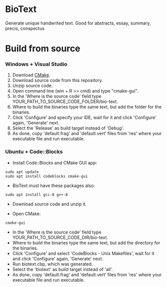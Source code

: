 # BioText
Generate unique handwrited text. Good for abstracts, essay, summary, precis, conspectus



# Build from source

### Windows + Visual Studio

1. Download <a href=https://cmake.org/download/>CMake</a>.
2. Download source code from this repository.
3. Unzip source code.
4. Open command line (win + R >> cmd) and type "cmake-gui".
5. In the 'Where is the source code' field type YOUR_PATH_TO_SOURCE_CODE_FOLDER/bio-text.
6. Where to build the binaries type the same text, but add the folder for the binaries.
7. Click 'Configure' and specify your IDE, wait for it and click 'Configure' again, 'Generate' next.
8. Select the 'Release' as build target instead of 'Debug'.
9. As done, copy 'default.frag' and 'default.vert' files from 'res' where your executable file and run executable.

### Ubuntu + Code::Blocks

- Install Code::Blocks and CMake GUI app:
```
sudo apt update
sudo apt install codeblocks cmake-gui
```

- BioText must have these packages also:
```
sudo apt install gcc-8 g++-8
```

- Download source code and unzip it.

- Open CMake:
```
cmake-gui
```
- In the 'Where is the source code' field type YOUR_PATH_TO_SOURCE_CODE_DIR/bio-text.
- Where to build the binaries type the same text, but add the directory for the binaries.
- Click 'Configure' and select 'CodeBlocks - Unix Makefiles', wait for it and click 'Configure' again, 'Generate' next.
- Run biotext.cbp, which was generated.
- Select the 'biotext' as build target instead of 'all'.
- As done, copy 'default.frag' and 'default.vert' files from 'res' where your executable file and run executable.
